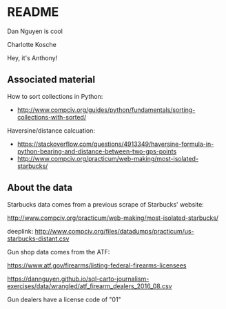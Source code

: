 # README

Dan Nguyen is cool

Charlotte Kosche

Hey, it's Anthony!


## Associated material

How to sort collections in Python:

- http://www.compciv.org/guides/python/fundamentals/sorting-collections-with-sorted/

Haversine/distance calcuation:
- https://stackoverflow.com/questions/4913349/haversine-formula-in-python-bearing-and-distance-between-two-gps-points
- http://www.compciv.org/practicum/web-making/most-isolated-starbucks/



## About the data

Starbucks data comes from a previous scrape of Starbucks' website:

http://www.compciv.org/practicum/web-making/most-isolated-starbucks/

deeplink: http://www.compciv.org/files/datadumps/practicum/us-starbucks-distant.csv

Gun shop data comes from the ATF:

https://www.atf.gov/firearms/listing-federal-firearms-licensees

https://dannguyen.github.io/sql-carto-journalism-exercises/data/wrangled/atf_firearm_dealers_2016_08.csv

Gun dealers have a license code of "01"


